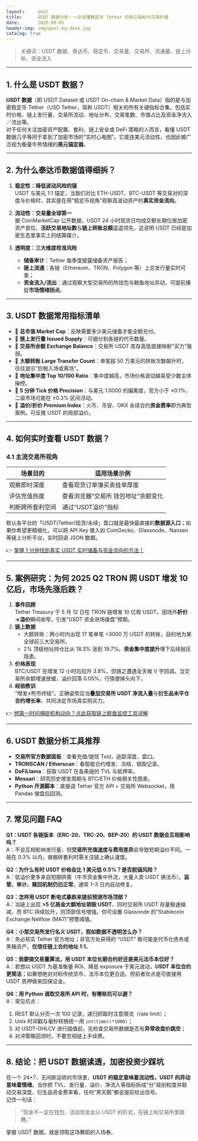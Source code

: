 ```yaml
---
layout:     post
title:      USDT 数据分析：一文读懂稳定币 Tether 的核心指标与交易价值
date:       2025-09-05
header-img: img/post-bg-desk.jpg
catalog: true
---
```


> 关键词：USDT 数据、泰达币、稳定币、交易量、交易所、流通量、链上分析、资金流入

---

## 1. 什么是 USDT 数据？

**USDT 数据**（即 USDT Dataset 或 USDT On-chain & Market Data）指的是与加密稳定币 Tether（USD Tether，简称 USDT）相关的所有关键指标合集，包括实时价格、链上发行量、交易所流动、地址分布、交易笔数、市值占比及资金净流入／流出等。  
对于任何关注加密资产配置、套利、链上安全或 DeFi 策略的人而言，看懂 USDT 数据几乎等同于拿到了加密市场的“实时心电图”。它直连美元流动性，也因此被广泛视为衡量牛熊情绪的**美元锚定器**。

---

## 2. 为什么泰达币数据值得细拆？

1. **稳定性：降低波动风险的锚**  
   USDT 与美元 1:1 锚定，当我们对比 ETH-USDT、BTC-USDT 等交易对的深度与价格时，其实是在用“稳定币视角”观察高波动资产的**真实资金流向**。

2. **流动性：交易量全球第一**  
   据 CoinMarketCap 公开数据，USDT 24 小时现货日均成交额长期位居加密资产首位，**活跃交易地址数**与**链上转账总额**遥遥领先，这说明 USDT 已经是加密生态里事实上的结算媒介。

3. **透明度：三大维度校准风险**  
   - **储备审计**：Tether 每季度披露储备资产报告；  
   - **链上流通**：各链（Ethereum、TRON、Polygon 等）上总发行量实时可查；  
   - **资金流入/流出**：通过观察大型交易所的热钱包与鲸鱼地址异动，可提前捕捉**市场情绪拐点**。

---

## 3. USDT 数据常用指标清单

- 🎯 **总市值 Market Cap**：反映需要多少美元储备才能全额兑付。  
- 🎯 **链上发行量 Issued Supply**：可细分到各链的代币数量。  
- 🎯 **交易所余额 Exchange Balance**：交易所 USDT 库存高低直接映射“买力”强弱。  
- 🎯 **大额转账 Large Transfer Count**：单笔超 50 万美元的转账次数飙升时，往往提示“巨鲸入场或离场”。  
- 🎯 **地址集中度 Top 10/100 Ratio**：集中度越高，市场价格波动越易受少数主体操控。  
- 🎯 **5 分钟 Tick 价格 Precision**：与美元 1.0000 的偏离度，官方小于 ±0.1%，二级市场可能在 ±0.3% 区间浮动。  
- 🎯 **溢价/折价 Premium Index**：火币、币安、OKX 永续合约**资金费率**即为典型案例，可反推 USDT 的局部溢价。

---

## 4. 如何实时查看 USDT 数据？

### 4.1 主流交易所视角

| 场景目的             | 适用场景示例                          |
|----------------------|---------------------------------------|
| 观察即时深度         | 查看现货订单簿买卖挂单厚度             |
| 评估充值热度         | 查看浏览器“交易所 钱包地址”余额变化    |
| 判断跨所套利空间     | 通过“USDT溢价”指标                     |

默认各平台的「USDT(Tether)现货/永续」盘口就是最快最直接的**数据源入口**；如果你希望更精细化，可以把 API Key 接入如 CoinGecko、Glassnode、Nansen 等链上分析平台，实时回调 JSON 数据。

👉 [掌握 1 分钟找到真实 USDT 实时储备与资金流向的方法！](https://okxdog.com/)

---

## 5. 案例研究：为何 2025 Q2 TRON 网 USDT 增发 10 亿后，市场先涨后跌？

1. **事件回顾**  
   Tether Treasury 于 5 月 12 日在 TRON 链增发 10 亿枚 USDT。因场外**折价→溢价**瞬间收窄，引发“USDT 资金进场接盘”预期。  
2. **链上数据**  
   - 大额转账：两小时内出现 17 笔单笔 >3000 万 USDT 的转账，目的地为某全球前三大交易所。  
   - 2% 顶级地址持仓比从 18.3% 涨到 19.7%。**资金集中度提升**埋下后续抛压隐患。  
3. **价格表现**  
   BTC/USDT 在增发 12 小时后拉升 3.8%，但随之遭遇全天候 V 字回调。当交易所余额增速放缓，溢价回落 0.05%，行情便掉头向下。  
4. **经验教训**  
   “增发≠熊市终结”。正确姿势应当**叠加交易所 USDT 净流入量**与**衍生品未平仓合约增长率**，共同决定市场真实购买力。

👉 [想第一时间捕捉机构动向？点此获取链上鲸鱼监控工具详解](https://okxdog.com/)

---

## 6. USDT 数据分析工具推荐

- **交易所官方数据面板**：查看充值/提现 Txid，追踪深度、盘口。  
- **TRONSCAN / Etherscan**：看智能合约增发、冻结、销毁记录。  
- **DeFiLlama**：获取 USDT 在各条链的 TVL 与抵押率。  
- **Messari**：研究历史增发周期与 BTC/ETH 价格相关性图表。  
- **Python 开源脚本**：直接调 Tether 官方 API + 交易所 Websocket，用 Pandas 做盘后回测。

---

## 7. 常见问题 FAQ

**Q1：USDT 各链版本（ERC-20、TRC-20、BEP-20）的 USDT 数据会互相影响吗？**  
A：不会互相影响发行量，但**交易所充值速度与费用差异**会导致短期溢价不同。一般在 0.3% 以内，做搬砖套利时需关注链上确认速度。

**Q2：为什么有时 USDT 价格会比 1 美元低 0.5%？是否脱锚风险？**  
A：低溢价更多来自短期供需（牛市资金集中外流，大量人卖 USDT 换法币）。**监管、审计、赎回机制仍旧正常**，通常 1–3 日内自动修复。

**Q3：怎样用 USDT 断电式暴跌来提前预测市场顶部？**  
A：当链上出现 **>5 亿美金大额地址销毁 USDT**、同时交易所 USDT 存量极速缩减，而 BTC 持续拉升，则顶部信号增强。你可设置 Glassnode 的“Stablecoin Exchange Netflow (MA7)”预警阈值。

**Q4：小型交易所发行名义 USDT，假如数据不透明怎么办？**  
A：务必核实 Tether 官方地址；非官方处获得的 “USDT” 极可能是代币化债务或黑箱资产。**仅信任链上合约地址 1:1**。

**Q5：我要做交易量算法，用 USDT 本位长期合约好还是美元法币本位好？**  
A：若想以 USDT 为基准衡量 ROI、降低 exposure 于美元波动，**USDT 本位合约更简洁**；如果想绝对对标传统货币，法币本位更合适。但前者优点是可直接用 USDT 质押做来回保证金。

**Q6：用 Python 调取交易所 API 时，有哪些坑可以避？**  
A：常见坑点：  
1. REST 默认分页一次 100 记录，递归抓取时注意限流（rate limit）；  
2. Unix 时间戳与毫秒转换统一用 `int(time()*1000)`；  
3. 对 USDT-OHLCV 进行插值前，先检查交易所数据是否有**异常收盘价跳空**；  
4. 对冲策略回测时，不要忽视链上手续费。

---

## 8. 结论：把 USDT 数据读透，加密投资少踩坑

在一个 24×7、无间断运转的市场里，**USDT 的稳定意味着流动性，USDT 的异动意味着情绪**。当你把 TVL、发行量、溢价、净流入等指标拆成“分”级别粒度并联动交易深度、衍生品资金费率看，任何“黑天鹅”都会提前给出信号。  
记住一句话：  
> “现金不一定在钱包，流动现金会以 USDT 的形式，在链上和交易所里跳舞。”  

掌握 USDT 数据，就是领取这场舞蹈的入场券。